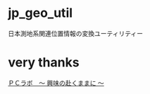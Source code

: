 jp_geo_util
===========

日本測地系関連位置情報の変換ユーティリティー


# very thanks

[ＰＣラボ　～ 興味の赴くままに ～](http://d.hatena.ne.jp/samori/20080214/1203004859)
